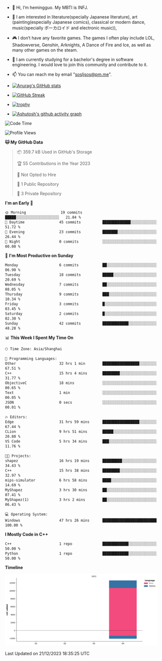 - 👋 Hi, I’m hemingguo. My MBTI is INFJ.
- 🎨 I am interested in literature(specially Japanese literature), art (painting(especially Japanese comics), classical or modern dance, music(specially ボーカロイド and electronic music)),
- 🎮 I don’t have any favorite games. The games I often play include LOL, Shadowverse, Genshin, Arknights, A Dance of Fire and Ice, as well as many other games on the steam.
- 🌱 I am currently studying for a bachelor's degree in software engineering. I would love to join this community and contribute to it.

- 📫 You can reach me by email "sosljsos@pm.me".


- [![Anurag's GitHub stats](https://github-readme-stats.vercel.app/api?username=hemingguo&show_icons=true&count_private=true&theme=aura&hide_border=true&icon_color=FF4500&text_color=76EE00)](https://github.com/anuraghazra/github-readme-stats)
  
- [![GitHub Streak](https://github-readme-streak-stats.herokuapp.com/?user=hemingguo&hide_border=true&theme=tokyonight)](https://git.io/streak-stats)
  
- [![trophy](https://github-profile-trophy.vercel.app/?username=hemingguo&theme=dracula)](https://github.com/ryo-ma/github-profile-trophy)
- [![Ashutosh's github activity graph](https://github-readme-activity-graph.vercel.app/graph?username=hemingguo&theme=tokyo-night&hide_border=true)](https://github.com/ashutosh00710/github-readme-activity-graph)
<!--START_SECTION:waka-->
![Code Time](http://img.shields.io/badge/Code%20Time-233%20hrs%2013%20mins-blue)

![Profile Views](http://img.shields.io/badge/Profile%20Views-13-blue)

**🐱 My GitHub Data** 

> 📦 359.7 kB Used in GitHub's Storage 
 > 
> 🏆 55 Contributions in the Year 2023
 > 
> 🚫 Not Opted to Hire
 > 
> 📜 1 Public Repository 
 > 
> 🔑 3 Private Repository 
 > 
**I'm an Early 🐤** 

```text
🌞 Morning                19 commits          █████░░░░░░░░░░░░░░░░░░░░   21.84 % 
🌆 Daytime                45 commits          █████████████░░░░░░░░░░░░   51.72 % 
🌃 Evening                23 commits          ███████░░░░░░░░░░░░░░░░░░   26.44 % 
🌙 Night                  0 commits           ░░░░░░░░░░░░░░░░░░░░░░░░░   00.00 % 
```
📅 **I'm Most Productive on Sunday** 

```text
Monday                   6 commits           ██░░░░░░░░░░░░░░░░░░░░░░░   06.90 % 
Tuesday                  18 commits          █████░░░░░░░░░░░░░░░░░░░░   20.69 % 
Wednesday                7 commits           ██░░░░░░░░░░░░░░░░░░░░░░░   08.05 % 
Thursday                 9 commits           ███░░░░░░░░░░░░░░░░░░░░░░   10.34 % 
Friday                   3 commits           █░░░░░░░░░░░░░░░░░░░░░░░░   03.45 % 
Saturday                 2 commits           █░░░░░░░░░░░░░░░░░░░░░░░░   02.30 % 
Sunday                   42 commits          ████████████░░░░░░░░░░░░░   48.28 % 
```


📊 **This Week I Spent My Time On** 

```text
🕑︎ Time Zone: Asia/Shanghai

💬 Programming Languages: 
Other                    32 hrs 1 min        █████████████████░░░░░░░░   67.51 % 
C++                      15 hrs 4 mins       ████████░░░░░░░░░░░░░░░░░   31.77 % 
ObjectiveC               18 mins             ░░░░░░░░░░░░░░░░░░░░░░░░░   00.65 % 
Text                     1 min               ░░░░░░░░░░░░░░░░░░░░░░░░░   00.05 % 
JSON                     0 secs              ░░░░░░░░░░░░░░░░░░░░░░░░░   00.01 % 

🔥 Editors: 
Edge                     31 hrs 59 mins      █████████████████░░░░░░░░   67.44 % 
CLion                    9 hrs 51 mins       █████░░░░░░░░░░░░░░░░░░░░   20.80 % 
VS Code                  5 hrs 34 mins       ███░░░░░░░░░░░░░░░░░░░░░░   11.76 % 

🐱‍💻 Projects: 
shapez                   16 hrs 19 mins      █████████░░░░░░░░░░░░░░░░   34.43 % 
C++                      15 hrs 38 mins      ████████░░░░░░░░░░░░░░░░░   32.97 % 
mips-simulator           6 hrs 58 mins       ████░░░░░░░░░░░░░░░░░░░░░   14.69 % 
MyShapez                 3 hrs 30 mins       ██░░░░░░░░░░░░░░░░░░░░░░░   07.41 % 
MyShapez(1)              3 hrs 2 mins        ██░░░░░░░░░░░░░░░░░░░░░░░   06.43 % 

💻 Operating System: 
Windows                  47 hrs 26 mins      █████████████████████████   100.00 % 
```

**I Mostly Code in C++** 

```text
C++                      1 repo              ████████████░░░░░░░░░░░░░   50.00 % 
Python                   1 repo              ████████████░░░░░░░░░░░░░   50.00 % 
```



**Timeline**

![Lines of Code chart](https://raw.githubusercontent.com/hemingguo/hemingguo/main/assets/bar_graph.png)


 Last Updated on 21/12/2023 18:35:25 UTC
<!--END_SECTION:waka-->
<!---
hemingguo/hemingguo is a ✨ special ✨ repository because its `README.md` (this file) appears on your GitHub profile.
You can click the Preview link to take a look at your changes.
--->
